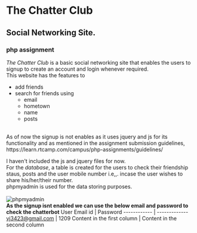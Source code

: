 # The Chatter Club
## Social Networking Site.
### php assignment

_The Chatter Club_ is a basic social networking site that enables the users to signup to create an account and login whenever required.
<br> This website has the features to 
* add friends
* search for friends using
  * email
  * hometown
  * name
  * posts
<br>
As of now the signup is not enables as it uses jquery and js for its functionality and as mentioned in the assignment submission guidelines,  https://learn.rtcamp.com/campus/php-assignments/guidelines/

I haven't included the js and jquery files for now. 
<br>
For the _database_, a table is created for the users to check their friendship staus, posts and the user mobile number i.e,,. incase the user wishes to share his/her/their number.
<br> phpmyadmin is used for the data storing purposes.
<br>
<br>
![phpmyadmin](https://user-images.githubusercontent.com/47473752/129884191-f84045cc-def0-434c-8196-34a22a18a5f5.png)
<br>
**As the signup isnt enabled we can use the below email and password to check the chatterbot**
User Email id |  Password
------------ | -------------
vj3423@gmail.com | 1209
Content in the first column | Content in the second column




